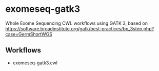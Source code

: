 exomeseq-gatk3
==============

Whole Exome Sequencing CWL workflows using GATK 3, based on https://software.broadinstitute.org/gatk/best-practices/bp_3step.php?case=GermShortWGS

## Workflows

- exomeseq-gatk3.cwl
